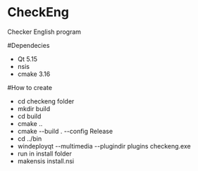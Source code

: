 # CheckEng
Checker English program

#Dependecies
* Qt 5.15
* nsis
* cmake 3.16

#How to create
* cd checkeng folder
* mkdir build 
* cd build 
* cmake ..
* cmake --build . --config Release
* cd ../bin
* windeployqt --multimedia --plugindir plugins checkeng.exe
* run in install folder
* makensis install.nsi
